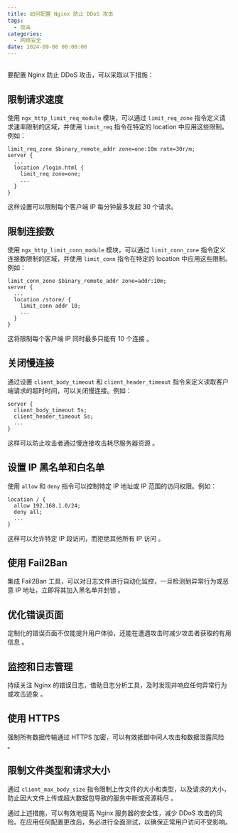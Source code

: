 ```yaml
---
title: 如何配置 Nginx 防止 DDoS 攻击
tags:
  - 攻击
categories:
  - 网络安全
date: 2024-09-06 00:00:00
---
```


> 

<!-- more -->

## 

要配置 Nginx 防止 DDoS 攻击，可以采取以下措施：

## 限制请求速度

使用 `ngx_http_limit_req_module` 模块，可以通过 `limit_req_zone` 指令定义请求速率限制的区域，并使用 `limit_req` 指令在特定的 location 中应用这些限制。例如：

```
limit_req_zone $binary_remote_addr zone=one:10m rate=30r/m;
server {
  ...
  location /login.html {
    limit_req zone=one;
    ...
  }
}
```

这样设置可以限制每个客户端 IP 每分钟最多发起 30 个请求。

## 限制连接数

使用 `ngx_http_limit_conn_module` 模块，可以通过 `limit_conn_zone` 指令定义连接数限制的区域，并使用 `limit_conn` 指令在特定的 location 中应用这些限制。例如：

```
limit_conn_zone $binary_remote_addr zone=addr:10m;
server {
  ...
  location /store/ {
    limit_conn addr 10;
    ...
  }
}
```

这将限制每个客户端 IP 同时最多只能有 10 个连接 。

## 关闭慢连接

通过设置 `client_body_timeout` 和 `client_header_timeout` 指令来定义读取客户端请求的超时时间，可以关闭慢连接。例如：

```
server {
  client_body_timeout 5s;
  client_header_timeout 5s;
  ...
}
```

这样可以防止攻击者通过慢连接攻击耗尽服务器资源 。

## 设置 IP 黑名单和白名单

使用 `allow` 和 `deny` 指令可以控制特定 IP 地址或 IP 范围的访问权限。例如：

```
location / {
  allow 192.168.1.0/24;
  deny all;
  ...
}
```

这样可以允许特定 IP 段访问，而拒绝其他所有 IP 访问 。

## 使用 Fail2Ban

集成 Fail2Ban 工具，可以对日志文件进行自动化监控，一旦检测到异常行为或恶意 IP 地址，立即将其加入黑名单并封锁 。

## 优化错误页面

定制化的错误页面不仅能提升用户体验，还能在遭遇攻击时减少攻击者获取的有用信息 。

## 监控和日志管理

持续关注 Nginx 的错误日志，借助日志分析工具，及时发现并响应任何异常行为或攻击迹象 。

## 使用 HTTPS

强制所有数据传输通过 HTTPS 加密，可以有效抵御中间人攻击和数据泄露风险 。

## 限制文件类型和请求大小

通过 `client_max_body_size` 指令限制上传文件的大小和类型，以及请求的大小，防止因大文件上传或超大数据包导致的服务中断或资源耗尽 。

通过上述措施，可以有效地提高 Nginx 服务器的安全性，减少 DDoS 攻击的风险。在应用任何配置更改后，务必进行全面测试，以确保正常用户访问不受影响。